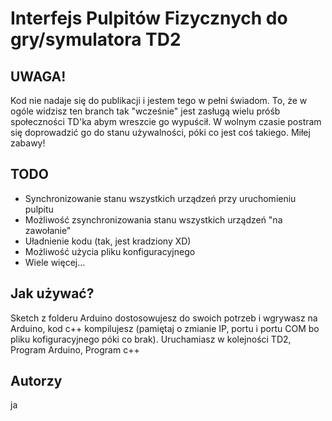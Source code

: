 # Interfejs Pulpitów Fizycznych do gry/symulatora TD2
## UWAGA!
Kod nie nadaje się do publikacji i jestem tego w pełni świadom. To, że w ogóle widzisz ten branch tak "wcześnie" jest
zasługą wielu próśb społeczności TD'ka abym wreszcie go wypuścił. W wolnym czasie postram się doprowadzić go do stanu 
używalności, póki co jest coś takiego. Miłej zabawy!

## TODO
- Synchronizowanie stanu wszystkich urządzeń przy uruchomieniu pulpitu
- Możliwość zsynchronizowania stanu wszystkich urządzeń "na zawołanie"
- Uładnienie kodu (tak, jest kradziony XD)
- Możliwość użycia pliku konfiguracyjnego
- Wiele więcej...

## Jak używać?
Sketch z folderu Arduino dostosowujesz do swoich potrzeb i wgrywasz na Arduino,
kod c++ kompilujesz (pamiętaj o zmianie IP, portu i portu COM bo pliku kofiguracyjnego póki co brak).
Uruchamiasz w kolejności TD2, Program Arduino, Program c++

## Autorzy
ja
